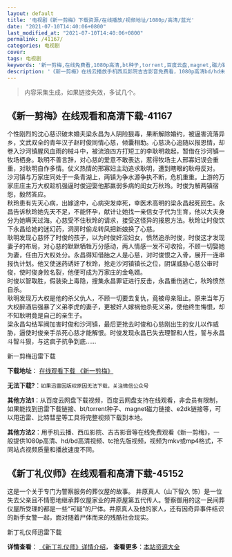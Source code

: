 ```yaml
---
layout: default
title: '电视剧《新一剪梅》下载资源/在线播放/视频地址/1080p/高清/蓝光'
date: "2021-07-10T14:40:06+0800"
last_modified_at: "2021-07-10T14:40:06+0800"
permalink: /41167/
categories: 电视剧
cover:
tags: 电视剧
keywords: '新一剪梅,在线免费看,1080p高清,bt种子,torrent,百度云盘,magnet,磁力链,迅雷下载资源'
description: '《新一剪梅》在线云播放手机西瓜影院吉吉影音免费看，1080p高清bd/hd未删减完整版和tc抢先枪版，mkv/mp4格式，附带bt/torrent种子、magnet/磁力链、百度云盘、网盘资源迅雷下载链接'
---
```


>内容采集生成，如果链接失效，多试几个。


## 《新一剪梅》在线观看和高清下载-41167

个性刚烈的沈心慈识破未婚夫梁永昌为人阴险狠毒，果断解除婚约，被逼害流落异乡，文武双全的青年汉子赵时俊同情心慈，倾囊相助。心慈决心追随以报恩情，却卷入沙河镇腥风血雨的械斗中，被流浪四方打短工的李耿明救起，暂借在沙河镇一牧场栖身。耿明不善言辞，对心慈的爱意不敢表达，惹得牧场主人邢寡妇误会重重，对耿明自作多情。仗义热情的邢寡妇主动追求耿明，遭到瞎眼的耿母反对。　沙河镇与万家庄同处于一条青湖上，两镇为争水源争执不断，危机重重。上游的万家庄庄主万大权趁机强逼时俊迎娶他那羸弱多病的闺女万秋玲。时俊为解两镇宿怨，毅然答应。<br />秋玲患有先天心病，出嫁途中，心病突发瘁死，幸医术高明的梁永昌起死回生。永昌告诉秋玲她先天不足，不能怀孕，献计让她找一亲信女子代为生育，他以大夫身分为她瞒天过海。心慈受不住秋玲的请求，接受这怪异的报恩方法。秋玲让时俊饮下永昌给她的迷幻药，洞房时偷龙转凤把新娘换了心慈。<br />耿明发现心慈怀了时俊的孩子，以为时俊奸淫妇女，愤然追杀时俊，时俊这才发现妻子的布局，对心慈的默默牺牲万分感动，两人情感一发不可收拾，不顾一切娶她为妻，任由万大权处分。永昌得知借胎之人是心慈，对时俊恨之入骨，展开一连串报仇计划。他又使迷药诱奸了秋玲，抢走沙河镇镇长之位，阴谋威胁心慈公审时俊，使时俊身败名裂，他便可成为万家庄的金龟婿。<br />时俊以智取胜，假装染上毒隐，搜集永昌罪证进行反击，永昌重伤逃亡，秋玲愤然自杀。<br />耿明发现万大权是他的杀父仇人，不顾一切要去复仇，竟被母亲阻止。原来当年万大权醉酒后强暴了义弟李虎的妻子，更被奸人嫁祸他杀死义弟，使他终生悔恨，却不知耿明竟是自己的亲生子。<br />梁永昌勾结军阀加害时俊和沙河镇，最后更抢去时俊和心慈刚出生的女儿以作威胁，逼使时俊亲手杀死心慈才能解恨。时俊发现永昌已失去理智和人性，誓与永昌斗智斗狠，与这疯子抗争到底&hellip;…


新一剪梅迅雷下载

**下载地址**： [在线观看下载 《新一剪梅》](https://www.993dy.com//vod-detail-id-11143.html) 


**无法下载?**：`如果迅雷因版权原因无法下载，关注微信公众号 `

**其他方法1**：从百度云网盘下载视频，百度云网盘支持在线观看，非会员有限制，如果能找到迅雷下载链接、bt/torrent种子、magnet磁力链接、e2dk链接等，可以用迅雷、比特彗星等工具将完整视频下载到本地。

**其他方法2**：用手机云播、西瓜影院、吉吉影音等在线免费观看《新一剪梅》，一般提供1080p高清、hd/bd高清视频、tc抢先版视频，视频为mkv或mp4格式，不同站点视频质量和播放速度不同。


## 《新丁礼仪师》在线观看和高清下载-45152

这是一个关于专门为警察服务的葬仪屋的故事。 井原真人（山下智久 饰）是一位失去父亲且不情愿地继承葬仪屋家业的井原屋第五代传人。警察御用的这一民间葬仪屋所受理的都是一些&ldquo;可疑”的尸体。井原真人及他的家人，还有因奇异事件结识的新手女警一起，面对随着尸体而来的残酷社会现实。</p>


新丁礼仪师迅雷下载

**详情查看**： [《新丁礼仪师》详情介绍](/movie/45152/)， **查看更多**：[本站资源大全](/movie/t/all/)

